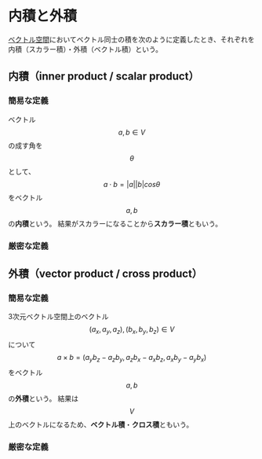 # 内積と外積

[ベクトル空間](../linear_algebra/vector_space.md)においてベクトル同士の積を次のように定義したとき、それぞれを内積（スカラー積）・外積（ベクトル積）という。

## 内積（inner product / scalar product）

### 簡易な定義

ベクトル $$a, b \in V$$ の成す角を $$\theta$$ として、$$a \cdot b = |a||b|cos\theta$$ をベクトル $$a,b$$ の**内積**という。
結果がスカラーになることから**スカラー積**ともいう。

### 厳密な定義

## 外積（vector product / cross product）

### 簡易な定義

3次元ベクトル空間上のベクトル $$(a_x,a_y,a_z),(b_x,b_y,b_z) \in V$$ について $$a \times b = (a_yb_z-a_zb_y, a_zb_x - a_xb_z, a_xb_y - a_yb_x)$$ をベクトル $$a,b$$ の**外積**という。
結果は $$V$$ 上のベクトルになるため、**ベクトル積**・**クロス積**ともいう。

### 厳密な定義
